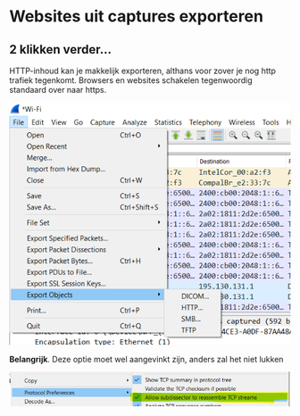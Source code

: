 # Websites uit captures exporteren

## 2 klikken verder...

HTTP-inhoud kan je makkelijk exporteren, althans voor zover je nog http trafiek tegenkomt. Browsers en websites schakelen tegenwoordig standaard over naar https.

![](../.gitbook/assets/export-objects.PNG)

**Belangrijk**. Deze optie moet wel aangevinkt zijn, anders zal het niet lukken

![](../.gitbook/assets/http-export.PNG)


